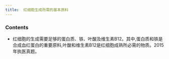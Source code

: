```yaml
---
title:  红细胞生成所需的基本原料
--- 
```


### Contents
- 红细胞的生成需要足够的蛋白质、铁、叶酸及维生素B12。其中,蛋白质和铁是合成血红蛋白的重要原料,叶酸和维生素B12是红细胞成熟所必需的物质。2015年执医真题。

